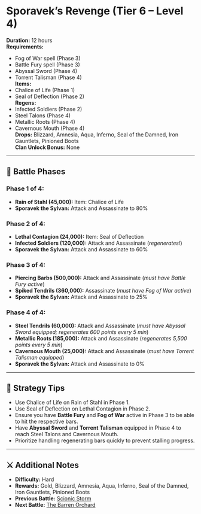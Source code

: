 # Sporavek’s Revenge (Tier 6 – Level 4)

**Duration:** 12 hours  
**Requirements:**  
- Fog of War spell (Phase 3)  
- Battle Fury spell (Phase 3)  
- Abyssal Sword (Phase 4)  
- Torrent Talisman (Phase 4)  
**Items:**  
- Chalice of Life (Phase 1)  
- Seal of Deflection (Phase 2)  
**Regens:**  
- Infected Soldiers (Phase 2)  
- Steel Talons (Phase 4)  
- Metallic Roots (Phase 4)  
- Cavernous Mouth (Phase 4)  
**Drops:** Blizzard, Amnesia, Aqua, Inferno, Seal of the Damned, Iron Gauntlets, Pinioned Boots  
**Clan Unlock Bonus:** None

---

## 🧪 Battle Phases

### Phase 1 of 4:
- **Rain of Stahl (45,000):** Item: Chalice of Life  
- **Sporavek the Sylvan:** Attack and Assassinate to 80%

### Phase 2 of 4:
- **Lethal Contagion (24,000):** Item: Seal of Deflection  
- **Infected Soldiers (120,000):** Attack and Assassinate (*regenerates!*)  
- **Sporavek the Sylvan:** Attack and Assassinate to 60%

### Phase 3 of 4:
- **Piercing Barbs (500,000):** Attack and Assassinate (*must have Battle Fury active*)  
- **Spiked Tendrils (360,000):** Assassinate (*must have Fog of War active*)  
- **Sporavek the Sylvan:** Attack and Assassinate to 25%

### Phase 4 of 4:
- **Steel Tendrils (60,000):** Attack and Assassinate (*must have Abyssal Sword equipped; regenerates 600 points every 5 min*)  
- **Metallic Roots (185,000):** Attack and Assassinate (*regenerates 5,500 points every 5 min*)  
- **Cavernous Mouth (25,000):** Attack and Assassinate (*must have Torrent Talisman equipped*)  
- **Sporavek the Sylvan:** Attack and Assassinate to 0%

---

## 🧭 Strategy Tips

- Use Chalice of Life on Rain of Stahl in Phase 1.  
- Use Seal of Deflection on Lethal Contagion in Phase 2.  
- Ensure you have **Battle Fury** and **Fog of War** active in Phase 3 to be able to hit the respective bars.  
- Have **Abyssal Sword** and **Torrent Talisman** equipped in Phase 4 to reach Steel Talons and Cavernous Mouth.  
- Prioritize handling regenerating bars quickly to prevent stalling progress.

---

## ⚔️ Additional Notes

- **Difficulty:** Hard  
- **Rewards:** Gold, Blizzard, Amnesia, Aqua, Inferno, Seal of the Damned, Iron Gauntlets, Pinioned Boots  
- **Previous Battle:** [Scionic Storm](scionic-storm.md)  
- **Next Battle:** [The Barren Orchard](../tier7/the-barren-orchard)
